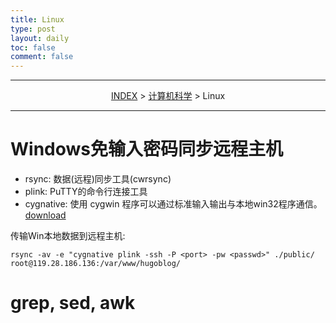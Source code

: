 ```yaml
---
title: Linux
type: post
layout: daily
toc: false
comment: false
---
```

---
<span><center>[INDEX](/gknows/index) > [计算机科学](/gknows/计算机科学) > Linux</center></span>

---
# Windows免输入密码同步远程主机
- rsync: 数据(远程)同步工具(cwrsync)
- plink: PuTTY的命令行连接工具
- cygnative: 使用 cygwin 程序可以通过标准输入输出与本地win32程序通信。[download](http://diario.beerensalat.info/2009/08/18/new_cygnative_version_1_2_for_rsync_plink.html)

传输Win本地数据到远程主机:

    rsync -av -e "cygnative plink -ssh -P <port> -pw <passwd>" ./public/ root@119.28.186.136:/var/www/hugoblog/

# grep, sed, awk
